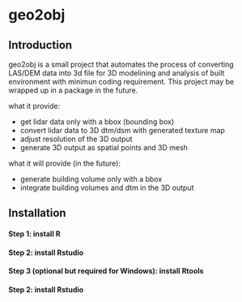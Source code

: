 # geo2obj

## Introduction
geo2obj is a small project that automates the process of converting LAS/DEM data into 3d file for 3D modelining and analysis of built environment with minimun coding requirement.
This project may be wrapped up in a package in the future.

what it provide:
- get lidar data only with a bbox (bounding box)
- convert lidar data to 3D dtm/dsm with generated texture map
- adjust resolution of the 3D output
- generate 3D output as spatial points and 3D mesh

what it will provide (in the future):
- generate building volume only with a bbox
- integrate building volumes and dtm in the 3D output

## Installation
#### Step 1: install R

#### Step 2: install Rstudio

#### Step 3 (optional but required for Windows): install Rtools

#### Step 2: install Rstudio
